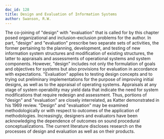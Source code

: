 ```yaml
---
doc_id: 128
title: Design and Evaluation of Information Systems
author: Swanson, R.W.
---
```


The co-joining of "design" with "evaluation" that is called for by this
chapter posed organizational and inclusion-exclusion problems for the
author.  In part, "design" and "evaluation" prescribe two separate sets
of activities, the former pertaining to the planning, development, and
testing of new information system structures and modification of existing
structures, the latter to appraisals and assessments of operational
systems and system components.  However, "design" includes not only the
formulation of goals and objectives for systems but also provisions for
evaluation in accordance with expectations.  "Evaluation" applies to
testing design concepts and to trying out preliminary implementations
for the purpose of improving initial designs, as well as to the
appraisal of operating systems.  Appraisals at any stage of system
operability may yield data that indicate the need for system modifications
that require redesign and assessment.  Thus, portions of "design" and
"evaluation" are closely interrelated, as Katter demonstrated in
his 1969 review.
  "Design" and "evaluation" may be examined methodologically or with
respect to outcomes of the application of methodologies.  Increasingly,
designers and evaluators have been acknowledging the dependence of
outcomes on sound procedural conceptualizations.  The current literature
discloses research on the processes of design and evaluation as well as on
their products.